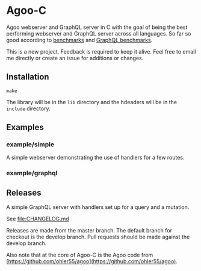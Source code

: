# Agoo-C

Agoo webserver and GraphQL server in C with the goal of being the best
performing webserver and GraphQL server across all languages. So far
so good according to
[benchmarks](http://opo.technology/benchmarks.html#web_benchmarks) and
[GraphQL benchmarks](https://github.com/ohler55/graphql-benchmarks).

This is a new project. Feedback is required to keep it alive. Feel free to
email me directly or create an issue for additions or changes.

## Installation

```
make
```

The library will be in the `lib` directory and the hdeaders will be in the `include` directory.

## Examples

### example/simple

A simple webserver demonstrating the use of handlers for a few routes.

### example/graphql

## Releases

A simple GraphQL server with handlers set up for a query and a mutation.

See [file:CHANGELOG.md](CHANGELOG.md)

Releases are made from the master branch. The default branch for checkout is
the develop branch. Pull requests should be made against the develop branch.

Also note that at the core of Agoo-C is the Agoo code from
[https://github.com/ohler55/agoo](https://github.com/ohler55/agoo).
